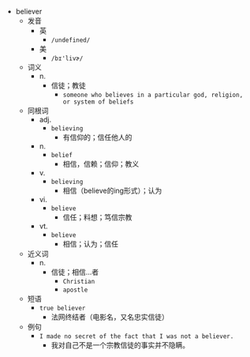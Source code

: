 - believer
  - 发音
    - 英
      - `/undefined/`
    - 美
      - `/bɪ'livɚ/`
  - 词义
    - n.
      - 信徒；教徒
        - `someone who believes in a particular god, religion, or system of beliefs`
  - 同根词
    - adj.
      - `believing`
        - 有信仰的；信任他人的
    - n.
      - `belief`
        - 相信，信赖；信仰；教义
    - v.
      - `believing`
        - 相信（believe的ing形式）；认为
    - vi.
      - `believe`
        - 信任；料想；笃信宗教
    - vt.
      - `believe`
        - 相信；认为；信任
  - 近义词
    - n.
      - 信徒；相信...者
        - `Christian`
        - `apostle`
  - 短语
    - `true believer`
      - 法网终结者（电影名，又名忠实信徒） 
  - 例句
    - `I made no secret of the fact that I was not a believer.`
      - 我对自己不是一个宗教信徒的事实并不隐瞒。

